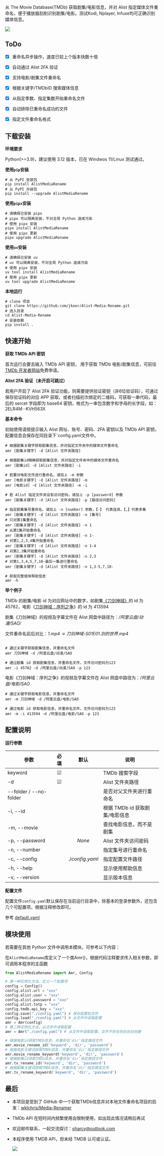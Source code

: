 从 The Movie Database(TMDb) 获取剧集/电影信息，并对 Alist 指定媒体文件重命名，便于播放器刮削识别剧集/电影。测试Kodi, Nplayer, Infuse均可正确识别媒体信息。

![](./tutorial.gif)



## ToDo

- [x] 重命名异步操作，速度已较上个版本快数十倍
- [x] 自动通过 Alist 2FA 验证
- [x] 支持电影/剧集文件重命名
- [x] 根据关键字/TMDbID 搜索媒体信息
- [x] 从指定季数、指定集数开始重命名文件
- [x] 自动排除已重命名成功的文件
- [x] 指定文件重命名格式



## 下载安装

**环境要求**

Python(>=3.9)，建议使用 3.12 版本，已在 Windwos 11/Linux 测试通过。

**使用`pip`安装**

```shell
# 从 PyPI 安装包
pip install AlistMediaRename
# 从 PyPI 升级包
pip install --upgrade AlistMediaRename
```

**使用`pipx`安装**

```shell
# 请确保已安装 pipx
# pipx 可以隔离安装，不对全局 Python 造成污染
# 使用 pipx 安装
pipx install AlistMediaRename
# 使用 pipx 更新
pipx upgrade AlistMediaRename
```

**使用`uv`安装**

```shell
# 请确保已安装 uv
# uv 可以隔离安装，不对全局 Python 造成污染
# 使用 pipx 安装
uv tool install AlistMediaRename
# 使用 pipx 更新
uv tool upgrade AlistMediaRename
```

**本地运行**

```shell
# clone 项目
git clone https://github.com/jkoor/Alist-Media-Rename.git
# 进入目录
cd Alist-Media-Rename
# 安装依赖
pip install .
```



## 快速开始

**获取 TMDb API 密钥**

首次运行会要去输入 TMDb API 密钥， 用于获取 TMDb 电影/剧集信息，可前往 [TMDb 开发者网站](https://www.themoviedb.org/settings/api)免费申请。

**Alist 2FA 验证（未开启可跳过）**

若用户开启了 Alist 2FA 验证功能，则需要提供验证密钥（非6位验证码），可通过保存验证码的对应 APP 获取，或者扫描初次绑定的二维码，可获取一串代码，最后的 sercet 字段即为 base64 密钥，格式为一串包含数字和字母的长字段，如：2ELR4M···KVH563X

**基本命令**

初始使用请按提示输入 Alist 网址、账号、密码、2FA 密钥以及 TMDb API 密钥，配置信息会保存在同目录下`config.yaml文件中。

```shell
# 根据剧集关键字获取剧集信息，并对指定文件夹中的媒体文件重命名
amr [剧集关键字] -d [Alist 文件夹路径]

# 根据剧集id精确获取剧集信息，并对指定文件夹中的媒体文件重命名
amr [剧集id] -d [Alist 文件夹路径] -i

# 若要对电影文件进行重命名，请加上 -m 参数
amr [电影关键字] -d [Alist 文件夹路径] -m
amr [电影id] -d [Alist 文件夹路径] -m -i

# 若 Alist 指定文件夹设有访问密码，请加上 -p [password] 参数
amr [剧集关键字] -d [Alist 文件夹路径] -p [路径访问密码]

# 指定剧集集号重命名，请加上 -n [number] 参数，【-】 代表连续，【,】代表多集
amr [剧集关键字] -d [Alist 文件夹路径] -n [集号]
# 只对第1集重命名
amr [剧集关键字] -d [Alist 文件夹路径] -n 1
# 从第1集开始重命名
amr [剧集关键字] -d [Alist 文件夹路径] -n 1-
# 对第1,2,3,4集开始重命名
amr [剧集关键字] -d [Alist 文件夹路径] -n 1-4
# 对第2,3集开始重命名
amr [剧集关键字] -d [Alist 文件夹路径] -n 2,3
# 对第1,3,4,5,7,10-最后一集进行重命名
amr [剧集关键字] -d [Alist 文件夹路径] -n 1,3-5,7,10-

# 获取完整使用帮助信息
amr -h
```

**举个例子**

TMDb 的剧集/电影 id 为对应网址中的数字，如剧集[《刀剑神域》](https://www.themoviedb.org/tv/45782)的 id 为 45782，电影《[刀剑神域：序列之争](https://www.themoviedb.org/movie/413594)》的 id 为 413594

剧集《刀剑神域》的视频及字幕文件在 Alist 网盘中路径为：*/阿里云盘/动漫/SAO/*

文件重命名前后对比：*1.mp4 -> 刀剑神域-S01E01.剑的世界.mp4*

```shell

# 通过关键字获取剧集信息，并重命名文件
amr 刀剑神域 -d /阿里云盘/动漫/SAO

# 通过剧集 id 获取剧集信息，并重命名文件，文件访问密码为123
amr -i 45782 -d /阿里云盘/动漫/SAO -p 123
```

电影《刀剑神域：序列之争》的视频及字幕文件在 Alist 网盘中路径为：*/阿里云盘/电影/SAO*

```shell
# 通过关键字获取电影信息，并重命名文件
amr -m 刀剑神域 -d /阿里云盘/电影/SAO

# 通过电影 id 获取电影信息，并重命名文件，文件访问密码为123
amr -m -i 413594 -d /阿里云盘/电影/SAO -p 123
```



## 配置说明

**运行参数**

| 参数           | 必填 |      默认       | 说明                           |
| -------------- | :--: | :-------------: | ------------------------------ |
| keyword        |  ☑   |                 | TMDb 搜索字段                  |
| -d             |  ☑   |                 | Alist 文件夹路径               |
| --folder / --no-folder |  |  | 是否对父文件夹进行重命名 |
| -i, --id       |      |                 | 根据 TMDb id 获取剧集/电影信息 |
| -m, --movie    |      |                 | 查找电影信息，而不是剧集       |
| -p, --password |      |     *None*      | Alist 文件夹访问密码           |
| -n, --number   |      |                 | 指定集号进行重命名           |
| -c, --config   |      | ./*config.yaml* | 指定配置文件路径               |
| -h, --help     |      |                 | 显示使用帮助信息               |
| -v, --version  |      |                 | 显示版本信息                   |

**配置文件**

配置文件`config.yaml`默认保存在当前运行目录中，除基本的登录参数外，还包含几个可配置项，根据注释修改即可。

参考 [default.yaml](https://github.com/jkoor/Alist-Media-Rename/blob/main/src/AlistMediaRename/default.yaml)




## 模块使用

若需要在其他 Python 文件中调用本模块，可参考以下内容：

在`AlistMediaRename`库定义了一个类Amr()，根据代码注释要求传入相关参数，即可调用本程序的主函数

```python
from AlistMediaRename import Amr, Config

# 第一种实例化方法，定义一个配置项
config = Config()
config.alist.url = "xxx"
config.alist.user = "xxx"
config.alist.password = "xxx"
config.alist.totp = "xxx"
config.tmdb.api_key = "xxx"
config.save("./config.yaml") # 保存配置到文件
config.load("./config.yaml") # 从文件中读取配置
amr = Amr(config)
# 第二种实例化方法，从文件中读取配置
amr = Amr("./config.yaml") # 从文件中读取配置，文件不存在则会自动创建

# 根据电影id获取TMDb信息，并重命名‘dir’指定路径文件
amr.movie_rename_id('keyword', 'dir', 'password')
# 根据电影关键词获取TMDb信息，并重命名‘dir’指定路径文件
amr.movie_rename_keyword('keyword', 'dir', 'password')
# 根据剧集id获取TMDb信息，并重命名‘dir’指定路径文件
amr.tv_rename_id('keyword', 'dir', 'password')
# 根据剧集关键词获取TMDb信息，并重命名‘dir’指定路径文件
amr.tv_rename_keyword('keyword', 'dir', 'password')

```



## 最后

- 本项目是受到了 GitHub 中一个获取TMDb信息并对本地文件重命名项目的启发：[wklchris/Media-Renamer](https://github.com/wklchris/Media-Renamer)

- TMDb API 在短时间内频繁使用会限制使用，如出现此情况请稍后再试

- 欢迎邮件联系，一起交流探讨：oharcy@outlook.com

- 本程序使用 TMDB API，但未经 TMDB 认可或认证。

  ![](https://www.themoviedb.org/assets/2/v4/logos/v2/blue_long_2-9665a76b1ae401a510ec1e0ca40ddcb3b0cfe45f1d51b77a308fea0845885648.svg)
